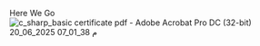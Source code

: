 Here We Go
![c_sharp_basic certificate pdf - Adobe Acrobat Pro DC (32-bit) 20_06_2025 07_01_38 م](https://github.com/user-attachments/assets/7f0a31a5-46e9-4f41-97ba-9a7708bc8dc2)
